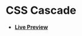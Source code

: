 # CSS Cascade

- [**Live Preview**](https://tahmid-sarker.github.io/Web-Starter-Kit/CSS/CSS%20Cascade/index.html)
